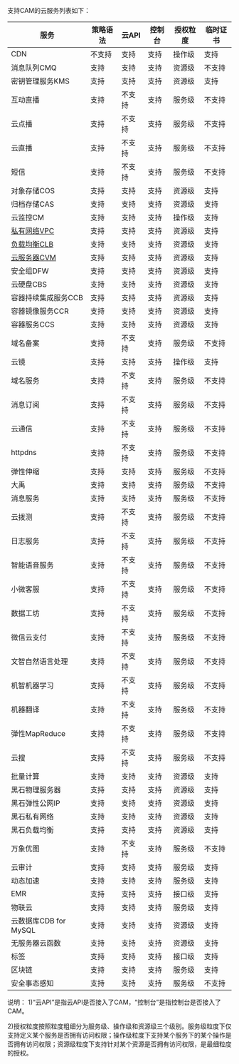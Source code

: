 支持CAM的云服务列表如下：

| 服务  | 策略语法 | 云API |控制台  |授权粒度 | 临时证书|
|---------|---------|---------|---------|---------|---------|
| CDN|不支持 | 支持 |支持 |  操作级 | 支持 |
| 消息队列CMQ|支持|支持|支持|资源级| 不支持 |
| 密钥管理服务KMS|支持|支持|支持|资源级|支持 |
| 互动直播| 支持 | 不支持 |支持 |  服务级 | 不支持 |
| 云点播 | 支持 | 不支持 | 支持 | 服务级 | 不支持 |
| 云直播| 支持 | 不支持 |支持  | 服务级 | 不支持 |
| 短信|支持| 不支持 |支持 | 服务级 | 不支持 |
| 对象存储COS| 支持 | 支持 |支持 | 资源级 | 支持 |
| 归档存储CAS| 支持 | 支持  | 支持  |资源级 | 支持 |
| 云监控CM| 支持 | 支持  |支持| 操作级 | 支持 |
| [私有网络VPC](/document/product/215/9510) |  支持 | 支持  | 支持 | 资源级 | 支持 |
| [负载均衡CLB](/document/product/214/9779)| 支持 | 支持  |支持| 资源级 | 支持 |
| [云服务器CVM](/document/product/213/10314)| 支持 | 支持  |支持| 资源级 | 支持 |
| 安全组DFW| 支持 | 支持  |支持| 资源级 | 支持 |
| 云硬盘CBS| 支持 | 支持  |支持| 资源级 | 支持 |
| 容器持续集成服务CCB| 支持 | 支持  | 支持  |资源级 | 支持 |
| 容器镜像服务CCR| 支持 | 支持  | 支持  |资源级 | 支持 |
| 容器服务CCS| 支持 | 支持  | 支持  |资源级 | 支持 |
| 域名备案 | 支持 | 不支持  |支持| 服务级 | 不支持 |
| 云镜 | 支持 | 支持  |支持| 操作级 | 支持 |
| 域名服务 | 支持 | 不支持  |支持| 服务级 | 不支持 |
| 消息订阅 | 支持 | 不支持  |支持| 服务级 | 不支持 |
| 云通信 | 支持 | 不支持  |支持| 服务级 | 不支持 |
| httpdns | 支持 | 不支持  |支持| 服务级 | 不支持 |
| 弹性伸缩 | 支持 | 支持  |支持| 服务级 | 不支持 |
| 大禹 | 支持 | 支持  |支持| 服务级 | 不支持 |
| 消息服务 | 支持 | 支持  |支持| 服务级 | 不支持 | 
| 云拨测 | 支持 | 不支持  |支持| 服务级 | 不支持 |
| 日志服务 | 支持 | 不支持  |支持| 服务级 | 不支持 |
| 智能语音服务 | 支持 | 不支持  |支持| 服务级 | 不支持 | 
| 小微客服 | 支持 | 不支持  |支持| 服务级 | 不支持 |
| 数据工坊 | 支持 | 不支持  |支持| 服务级 | 不支持 |
| 微信云支付 | 支持 | 不支持  |支持| 服务级 | 不支持 |
| 文智自然语言处理 | 支持 | 不支持  |支持| 服务级 | 不支持 |
| 机智机器学习 | 支持 | 不支持  |支持| 服务级 | 不支持 |
| 机器翻译 | 支持 | 不支持  |支持| 服务级 | 不支持 |
| 弹性MapReduce | 支持 | 不支持  |支持| 服务级 | 不支持 |
| 云搜 | 支持 | 不支持  |支持| 服务级 | 不支持 |
| 批量计算 | 支持 | 支持  |支持| 资源级 | 支持 |
| 黑石物理服务器 | 支持 | 支持  |支持| 资源级 | 支持 |
| 黑石弹性公网IP | 支持 | 支持  |支持| 资源级 | 支持 |
| 黑石私有网络 | 支持 | 支持  |支持| 资源级 | 支持 |
| 黑石负载均衡 | 支持 | 支持  |支持| 资源级 | 支持 |
| 万象优图 | 支持 | 不支持  |支持| 服务级 | 不支持 |
| 云审计 | 支持 | 支持  |支持| 服务级 | 支持 |
| 动态加速 | 支持 | 支持  |支持| 服务级 | 支持 |
| EMR | 支持 | 支持  |支持| 接口级 | 支持 |
| 物联云 | 支持 | 支持  |支持| 服务级 | 支持 |
| 云数据库CDB for MySQL | 支持 | 支持  |支持| 资源级 | 支持 |
| 无服务器云函数 | 支持 | 支持  |支持| 资源级 | 支持 |
| 标签 | 支持 | 支持  |支持| 接口级 | 支持 |
| 区块链 | 支持 | 支持  |支持| 服务级 | 支持 |
| 安全事态感知 | 支持 | 支持  |支持| 服务级 | 不支持 |


说明：
1)“云API”是指云API是否接入了CAM，“控制台”是指控制台是否接入了CAM。 

2)授权粒度按照粒度粗细分为服务级、操作级和资源级三个级别。服务级粒度下仅支持定义某个服务是否拥有访问权限；操作级粒度下支持某个服务下的某个操作是否拥有访问权限；资源级粒度下支持针对某个资源是否拥有访问权限，是最细粒度的授权。

